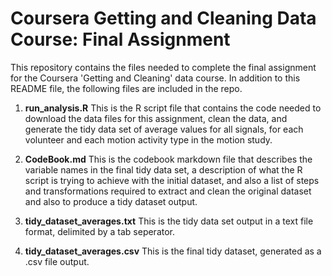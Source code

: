 # Coursera Getting and Cleaning Data Course: Final Assignment

This repository contains the files needed to complete
the final assignment for the Coursera 'Getting and Cleaning' data course.
In addition to this README file, the following files are included in the repo.



1. **run_analysis.R**  This is the R script file that contains the code needed
to download the data files for this assignment, clean the data, and generate
the tidy data set of average values for all signals, for each volunteer and 
each motion activity type in the motion study.


2. **CodeBook.md**  This is the codebook markdown file that describes the variable
names in the final tidy data set, a description of what the R script is trying to 
achieve with the initial dataset, and also a list of steps and transformations 
required to extract and clean the original dataset and also to produce a tidy 
dataset output.


3.  **tidy_dataset_averages.txt**  This is the tidy data set output in a text
file format, delimited by a tab seperator.


4.  **tidy_dataset_averages.csv**  This is the final tidy dataset, generated as
a .csv file output. 